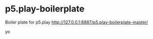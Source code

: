 # p5.play-boilerplate
Boiler plate for p5.play
http://127.0.0.1:8887/p5.play-boilerplate-master/



yo
